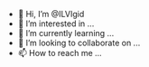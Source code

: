 - 👋 Hi, I’m @ILVIgid
- 👀 I’m interested in ...
- 🌱 I’m currently learning ...
- 💞️ I’m looking to collaborate on ...
- 📫 How to reach me ...

<!---
ILVIgid/ILVIgid is a ✨ special ✨ repository because its `README.md` (this file) appears on your GitHub profile.
You can click the Preview link to take a look at your changes.
--->

